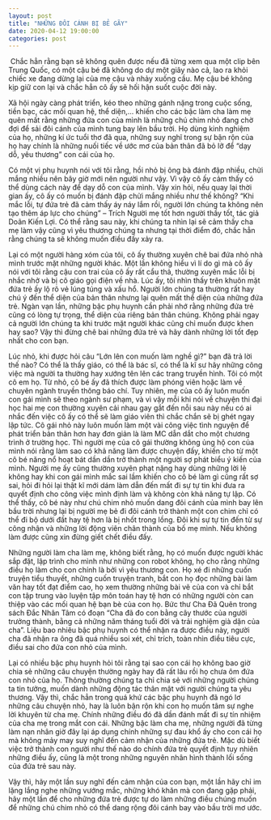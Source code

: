 ```yaml
---
layout: post
title: "NHỮNG ĐÔI CÁNH BỊ BẺ GÃY"
date: 2020-04-12 19:00:00
categories: post
---
```


<span class="image featured"><img src="https://unsplash.com/photos/1a7gs0IYEU8?fbclid=IwAR2TjrD3one5kj94cEhYcAXzWQWLnIg4432edbWgx0hooBDM2acLdzsFLX8" alt=""></span>
Chắc hẳn rằng bạn sẽ không quên được nếu đã từng xem qua một clip bên Trung Quốc, có một cậu bé đã không do dự một giây nào cả, lao ra khỏi chiếc xe đang dừng lại của mẹ cậu và nhảy xuống cầu. Mẹ cậu bé không kịp giữ con lại và chắc hẳn cô ấy sẽ hối hận suốt cuộc đời này.

Xã hội ngày càng phát triển, kéo theo những gánh nặng trong cuộc sống, tiền bạc, các mối quan hệ, thể diện,… khiến cho các bậc làm cha làm mẹ quên mất rằng những đứa con của mình là những chú chim nhỏ đang chờ đợi để sải đôi cánh của mình tung bay lên bầu trời. Họ dùng kinh nghiệm của họ, những kí ức tuổi thơ đã qua, những suy nghĩ trong sự bận rộn của họ hay chính là những nuối tiếc về ước mơ của bản thân đã bỏ lỡ để “dạy dỗ, yêu thương” con cái của họ.

Có một vị phụ huynh nói với tôi rằng, hồi nhỏ bị ông bà đánh đập nhiều, chửi mắng nhiều nên bây giờ mới nên người như vậy. Vì vậy cô ấy cảm thấy có thể dùng cách này để dạy dỗ con của mình. Vậy xin hỏi, nếu quay lại thời gian ấy, cô ấy có muốn bị đánh đập chửi mắng nhiều như thế không? “Khi mắc lỗi, tự đứa trẻ đã cảm thấy áy náy lắm rồi, người lớn chúng ta không nên tạo thêm áp lực cho chúng” – Trích Người mẹ tốt hơn người thầy tốt, tác giả Doãn Kiến Lợi. Có thể rằng sau này, khi chúng ta nhìn lại sẽ cảm thấy cha mẹ làm vậy cũng vì yêu thương chúng ta nhưng tại thời điểm đó, chắc hẳn rằng chúng ta sẽ không muốn điều đấy xảy ra.

Lại có một người hàng xóm của tôi, cô ấy thường xuyên chê bai đứa nhỏ nhà mình trước mặt những người khác. Một lần không hiểu vì lí do gì mà cô ấy nói với tôi rằng cậu con trai của cô ấy rất cẩu thả, thường xuyên mắc lỗi bị nhắc nhở và bị cô giáo gọi điện về nhà. Lúc ấy, tôi nhìn thấy trên khuôn mặt đứa trẻ ấy lộ rõ vẻ lúng túng và xấu hổ. Người lớn chúng ta thường rất hay chú ý đến thể diện của bản thân nhưng lại quên mất thể diện của những đứa trẻ. Ngàn vạn lần, những bậc phụ huynh cần phải nhớ rằng những đứa trẻ cũng có lòng tự trọng, thể diện của riêng bản thân chúng. Không phải ngay cả người lớn chúng ta khi trước mặt người khác cũng chỉ muốn được khen hay sao? Vậy thì đừng chê bai những đứa trẻ và hãy dành những lời tốt đẹp nhất cho con bạn.

Lúc nhỏ, khi được hỏi câu “Lớn lên con muốn làm nghề gì?” bạn đã trả lời thế nào? Có thể là thấy giáo, có thể là bác sĩ, có thể là kĩ sư hãy những công việc mà người ta thường hay xướng tên lên các trang truyền hình. Tôi có một cô em họ. Từ nhỏ, cô bé ấy đã thích được làm phóng viên hoặc làm về chuyên ngành truyền thông báo chí. Tuy nhiên, mẹ của cô ấy luôn muốn con gái mình sẽ theo ngành sư phạm, và vì vậy mỗi khi nói về chuyện thi đại học hai mẹ con thường xuyên cải nhau gay gắt đến nỗi sau này nếu có ai nhắc đến việc cô ấy có thể sẽ làm giáo viên thì chắc chắn sẽ bị ghét ngay lập tức. Cô gái nhỏ này luôn muốn làm một vài công việc tình nguyện để phát triển bản thân hơn hay đơn giản là làm MC dẫn dắt cho một chương trình ở trường học. Thì người mẹ của cô gái thường không ủng hộ con của mình nói rằng làm sao có khả năng làm được chuyện đấy, khiến cho từ một cô bé năng nổ hoạt bát dần dần trở thành một người sợ phát biểu ý kiến của mình. Người mẹ ấy cũng thường xuyên phạt nặng hay dùng những lời lẻ không hay khi con gái mình mắc sai lầm khiến cho cô bé làm gì cũng rất sợ sai, hỏi đi hỏi lại thật kĩ mới dám làm dẫn đến mất đi sự tự tin khi đưa ra quyết định cho công việc mình định làm và không còn khả năng tự lập. Có thể thấy, cô bé này như chú chim nhỏ muốn dang đôi cánh của mình bay lên bầu trời nhưng lại bị người mẹ bẻ đi đôi cánh trở thành một con chim chỉ có thể đi bộ dưới đất hay tệ hơn là bị nhốt trong lồng. Đôi khi sự tự tin đến từ sự công nhận và những lời động viên chân thành của bố mẹ mình. Nếu không làm được cũng xin đừng giết chết điều đấy.

Những người làm cha làm mẹ, không biết rằng, họ có muốn được người khác sắp đặt, lập trình cho mình như những con robot không, họ cho rằng những điều họ làm cho con chính là bởi vì yêu thương con. Họ xé đi những cuốn truyện tiểu thuyết, những cuốn truyện tranh, bắt con họ đọc những bài làm văn hay tốt đạt điểm cao, họ xem thường những bài vẽ của con và chỉ bắt con tập trung vào luyện tập môn toán hay tệ hơn có những người còn can thiệp vào các mối quan hệ bạn bè của con họ. Bức thư Cha Đã Quên trong sách Đắc Nhân Tâm có đoạn “Cha đã đo con bằng cây thước của người trưởng thành, bằng cả những năm tháng tuổi đời và trải nghiệm già dặn của cha”. Liệu bao nhiêu bậc phụ huynh có thể nhận ra được điều này, người cha đã nhận ra ông đã quá nhiều soi xét, chỉ trích, toàn nhìn điều tiêu cực, điều sai cho đứa con nhỏ của mình.

Lại có nhiều bậc phụ huynh hỏi tôi rằng tại sao con cái họ không bao giờ chia sẻ những câu chuyện thường ngày hay đã rất lâu rồi họ chưa ôm đứa con nhỏ của họ. Thông thường chúng ta chỉ chia sẻ với những người chúng ta tin tưởng, muốn dành những động tác thân mật với người chúng ta yêu thương. Vậy thì, chắc hẳn trong quá khứ các bậc phụ huynh đã ngó lơ những câu chuyện nhỏ, hay là luôn bận rộn khi con họ muốn tâm sự nghe lời khuyên từ cha mẹ. Chính những điều đó đã dần đánh mất đi sự tín nhiệm của cha mẹ trong mắt con cái.
Những bậc làm cha mẹ, những người đã từng làm nạn nhân giờ đây lại áp dụng chính những sự đau khổ ấy cho con cái họ mà không mảy may suy nghĩ đến cảm nhận của những đứa trẻ. Mặc dù biết việc trở thành con người như thế nào do chính đứa trẻ quyết định tuy nhiên những điều ấy, cũng là một trong những nguyên nhân hình thành lối sống của đứa trẻ sau này.

Vậy thì, hãy một lần suy nghĩ đến cảm nhận của con bạn, một lần hãy chỉ im lặng lắng nghe những vướng mắc, những khó khăn mà con đang gặp phải, hãy một lần để cho những đứa trẻ được tự do làm những điều chúng muốn để những chú chim nhỏ có thể dang rộng đôi cánh bay vào bầu trời mơ ước.
